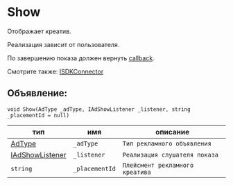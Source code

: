 # Show
Отображает креатив.

Реализация зависит от пользователя.

По завершению показа должен вернуть [callback](../listeners/IAdShowListener/IAdShowListener.md).

Смотрите также: [ISDKConnector](ISDKConnector.md)

## Объявление:

`void Show(AdType _adType, IAdShowListener _listener, string _placementId = null)`

тип | имя | описание
-|-|-
[AdType](../enums/AdType.md) | `_adType` | `Тип рекламного объявления`
[IAdShowListener](../listeners/IAdShowListener/IAdShowListener.md) | `_listener` | `Реализация слушателя показа`
`string` | `_placementId` | `Плейсмент рекламного креатива`